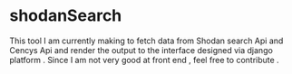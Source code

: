 # shodanSearch
This tool I am currently making to fetch data from Shodan search Api and Cencys Api and render the output to the interface designed via django platform .
Since I am not very good at front end , feel free to contribute .
